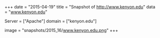 
+++
date = "2015-04-19"
title = "Snapshot of http://www.kenyon.edu"
data = "www.kenyon.edu"

Server = ["Apache"]
domain = ["kenyon.edu"]

  image = "snapshots/2015_16/www.kenyon.edu.png"
+++
#

